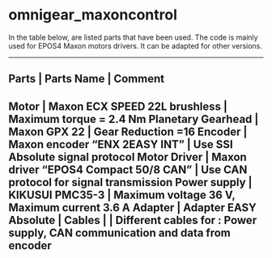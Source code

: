 # omnigear_maxoncontrol

In the table below, are listed parts that have been used. 
The code is mainly used for EPOS4 Maxon motors drivers. 
It can be adapted for other versions.

---------------------------------------------------------------------------------------------------------------------------------------------------
Parts	              |   Parts Name	                           |    Comment
---------------------------------------------------------------------------------------------------------------------------------------------------
Motor	              |    Maxon ECX SPEED 22L brushless	       |    Maximum torque = 2.4 Nm
Planetary Gearhead	|    Maxon GPX 22	                         |    Gear Reduction =16
Encoder	            |    Maxon encoder “ENX 2EASY INT”	       |    Use SSI Absolute signal protocol
Motor Driver	      |    Maxon driver “EPOS4 Compact 50/8 CAN” |	  Use CAN protocol for signal transmission
Power supply 	      |    KIKUSUI PMC35-3	                     |    Maximum voltage 36 V, Maximum current 3.6 A
Adapter	            |    Adapter EASY Absolute	               |
Cables		          |                                          |    Different cables for : Power supply, CAN communication and data from encoder
----------------------------------------------------------------------------------------------------------------------------------------------------
